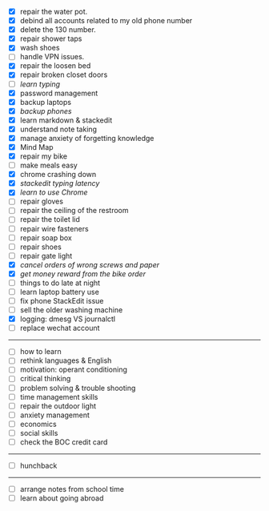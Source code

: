 - [x] repair the water pot.
- [x] debind all accounts related to my old phone number
- [x] delete the 130 number.
- [x] repair shower taps
- [x] wash shoes
- [ ] handle VPN issues.
- [x] repair the loosen bed
- [x] repair broken closet doors
- [ ] *learn typing*
- [x] password management
- [x] backup laptops
- [x] *backup phones*
- [x] learn markdown & stackedit
- [x] understand note taking
- [x] manage anxiety of forgetting knowledge
- [x] Mind Map
- [x] repair my bike
- [ ] make meals easy
- [x] chrome crashing down
- [x] *stackedit typing latency*
- [x] *learn to use Chrome*
- [ ] repair gloves
- [ ] repair the ceiling of the restroom
- [ ] repair the toilet lid
- [ ] repair wire fasteners
- [ ] repair soap box
- [ ] repair shoes
- [ ] repair gate light
- [x] *cancel orders of wrong screws and paper*
- [x] *get money reward from the bike order*
- [ ] things to do late at night 
- [ ] learn laptop battery use
- [ ] fix phone StackEdit issue
- [ ] sell the older washing machine
- [x] logging: dmesg VS journalctl
- [ ] replace wechat account
___
- [ ] how to learn
- [ ] rethink languages & English
- [ ] motivation: operant conditioning
- [ ] critical thinking
- [ ] problem solving & trouble shooting
- [ ] time management skills
- [ ] repair the outdoor light
- [ ] anxiety management
- [ ] economics
- [ ] social skills
- [ ] check the BOC credit card
---
-	[ ] hunchback
---
- [ ] arrange notes from school time
- [ ] learn about going abroad
<!--stackedit_data:
eyJoaXN0b3J5IjpbMjc0NjM3MzQ0LC0xNDY4NzMyMjI1LC04Nj
k5MDY2OTIsMTc1MDU5MjQzMSwtMTMzMzEzNDEyNSw0MTk5MDU4
MjksNTc1NzE3NTgxLC0xNTA4OTU3NTc3LC00ODA3NDQ5NTQsLT
IxMjg1Mzc1OTRdfQ==
-->